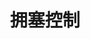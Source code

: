 ---
aliases: []
date created: 2023-11-01T19:57:31+08:00
date modified: 2024-01-13T19:21:06+08:00
dg-publish: true
tags: []
title: 拥塞控制
---